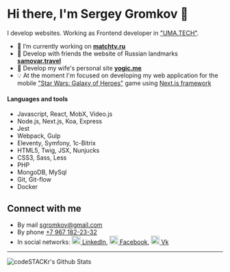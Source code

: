 # Hi there, I'm Sergey Gromkov 👋

I develop websites. Working as Frontend developer in ["UMA.TECH"](https://uma.tech/).

- 👔 I’m currently working on **[matchtv.ru](https://matchtv.ru)**
- 👯 Develop with friends the website of&nbsp;Russian landmarks **[samovar.travel](https://samovar.travel)**
- 🌹 Develop my wife's personal site **[yogic.me](https://github.com/sgromkov/yogic.me)**
- 💡 At the moment I'm focused on developing my web application for the mobile ["Star Wars: Galaxy of Heroes"](https://www.ea.com/ru-ru/games/starwars/galaxy-of-heroes) game using [Next.js framework](https://nextjs.org/)

#### Languages and tools

- Javascript, React, MobX, Video.js
- Node.js, Next.js, Koa, Express
- Jest
- Webpack, Gulp
- Eleventy, Symfony, 1c-Bitrix
- HTML5, Twig, JSX, Nunjucks
- CSS3, Sass, Less
- PHP
- MongoDB, MySql
- Git, Git-flow
- Docker

## Connect with me
* By mail [sgromkov@gmail.com](mailto:sgromkov@gmail.com)
* By phone [+7 967 182-23-32](tel:+79671822332)
* In social networks: [<img src="https://cdn.jsdelivr.net/npm/simple-icons@3.0.1/icons/linkedin.svg" alt="" height="20" /> LinkedIn](https://ru.linkedin.com/in/sgromkov), [<img src="https://cdn.jsdelivr.net/npm/simple-icons@3.0.1/icons/facebook.svg" alt="" height="20" /> Facebook](https://www.facebook.com/sgromkov), [<img src="https://cdn.jsdelivr.net/npm/simple-icons@3.0.1/icons/vk.svg" alt="" height="20" /> Vk](https://vk.com/t_a_n_f)

<hr>

<p><img align="left" alt="codeSTACKr's Github Stats" src="https://github-readme-stats.vercel.app/api?username=sgromkov&show_icons=true" /></p>
